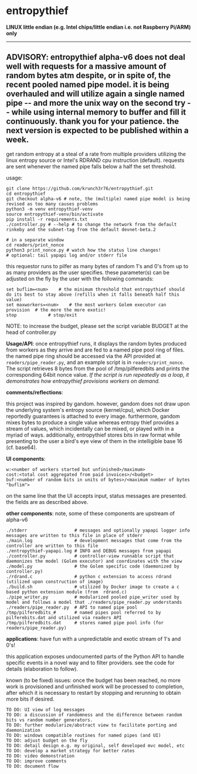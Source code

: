 # entropythief
**LINUX little endian (e.g. Intel chips/little endian i.e. not Raspberry Pi/ARM) only**

---
ADVISORY: entropythief alpha-v6 does not deal well with requests for a massive amount of random bytes atm despite, or in spite of, the recent pooled named pipe model. it is being overhauled and will utilize again a single named pipe -- and more the unix way on the second try -- while using internal memory to buffer and fill it continuously. thank you for your patience. the next version is expected to be published within a week.
---

get random entropy at a steal of a rate from multiple providers utilizing the linux entropy source or Intel's RDRAND cpu instruction (default). requests are sent whenever the named pipe falls below a half the set threshold. 

usage:
```
git clone https://github.com/krunch3r76/entropythief.git
cd entropythief
git checkout alpha-v6 # note, the (multiple) named pipe model is being revised as too many causes problems
python3 -m venv entropythief-venv
source entropythief-venv/bin/activate
pip install -r requirements.txt
./controller.py # --help # to change the network from the default rinkeby and the subnet-tag from the default devnet-beta.2

# in a separate window
cd readers/print_nonce
python3 print_nonce.py # watch how the status line changes!
# optional: tail yapapi log and/or stderr file
```

this requestor runs to pilfer as many bytes of random 1's and 0's from up to as many providers as the user specifies. these parameter(s) can be adjusted on the fly by the user with the following commands:
```
set buflim=<num>	# the minimum threshold that entropythief should do its best to stay above (refills when it falls beneath half this value)
set maxworkers=<num>	# the most workers Golem executor can provision  # the more the more exotic!
stop			# stop/exit
```
NOTE: to increase the budget, please set the script variable BUDGET at the head of controller.py

__Usage/API__:
once entropythief runs, it displays the random bytes produced from workers as they arrive and are fed to a named pipe pool ring of files. the named pipe ring should be accessed via the API provided at `readers/pipe_reader.py`, and an example script is in `readers/print_nonce`. The script retrieves 8 bytes from the pool of /tmp/pilferedbits and prints the corresponding 64bit nonce value. _If the script is run repeatedly as a loop, it demonstrates how entropythief provisions workers on demand._


__comments/reflections__:

this project was inspired by gandom. however, gandom does not draw upon the underlying system's entropy source (kernel/cpu), which Docker reportedly guarantees is attached to every image. furthermore, gandom mixes bytes to produce a single value whereas entropy thief provides a stream of values, which incidentally can be mixed, or played with in a myriad of ways. additionally, entropythief stores bits in raw format while presenting to the user a bird's eye view of them in the intelligible base 16 (cf. base64).


__UI components__:
```
w:<number of workers started but unfinished>/maximum>
cost:<total cost aggregated from paid invoices>/<budget>
buf:<number of random bits in units of bytes>/<maximum number of bytes "buflim">
```
on the same line that the UI accepts input, status messages are presented.
the fields are as described above.



__other components__: note, some of these components are upstream of alpha-v6
```
./stderr                  # messages and optionally yapapi logger info messages are written to this file in place of stderr
./main.log                # development messages that come from the controller are written to this file
./entropythief-yapapi.log # INFO and DEBUG messages from yapapi
./controller.py           # controller-view runnable script that daemonizes the model (Golem executor) and coordinates with the view
./model.py                # the Golem specific code (daemonized by controller.py)
./rdrand.c                # python c extension to access rdrand (utilized upon construction of image)
./build.sh                # utilized by Docker image to create a c based python extension module (from  rdrand.c)
./pipe_writer.py          # modularized pooled pipe_writer used by model and follows a model that ./readers/pipe_reader.py understands
./readers/pipe_reader.py  # API to named pipe pool
/tmp/pilferedbits_#       # named pipes pool referred to by pilferebits.dat and utilized via readers API
/tmp/pilferedbits.dat     # stores named pipe pool info (for readers/pipe_reader.py)
```

__applications__:
have fun with a unpredictable and exotic stream of 1's and 0's!



this application exposes undocumented parts of the Python API to handle specific events in a novel way and to filter providers. see the code for details (elaboration to follow).

known (to be fixed) issues:
once the budget has been reached, no more work is provisioned and unfinished work will be processed to completion, after which it is necessary to restart by stopping and rerunning to obtain more bits if desired.

```
TO DO: UI view of log messages
TO DO: a discussion of randomness and the difference between random bits vs random number generators.
TO DO: further modularize/abstract view to facilitate porting and daemonization
TO DO: windows compatible routines for named pipes (and UI)
TO DO: adjust budget on the fly
TO DO: detail design e.g. my original, self developed mvc model, etc
TO DO: develop a market strategy for better rates
TO DO: video demonstration
TO DO: improve comments
TO DO: document flow
```
